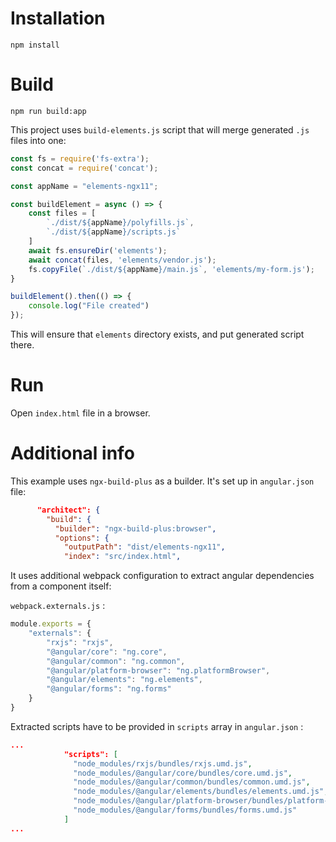 # Installation

`npm install`

# Build

`npm run build:app`

This project uses `build-elements.js` script that will merge generated `.js` files into one:

```js
const fs = require('fs-extra');
const concat = require('concat');

const appName = "elements-ngx11";

const buildElement = async () => {
    const files = [
        `./dist/${appName}/polyfills.js`, 
        `./dist/${appName}/scripts.js`
    ]
    await fs.ensureDir('elements');
    await concat(files, 'elements/vendor.js');
    fs.copyFile(`./dist/${appName}/main.js`, 'elements/my-form.js');
}

buildElement().then(() => {
    console.log("File created")
});
```

This will ensure that `elements` directory exists, and put generated script there.

# Run

Open `index.html` file in a browser.

# Additional info

This example uses `ngx-build-plus` as a builder. It's set up in `angular.json` file:

```json
      "architect": {
        "build": {
          "builder": "ngx-build-plus:browser",
          "options": {
            "outputPath": "dist/elements-ngx11",
            "index": "src/index.html",
```

It uses additional webpack configuration to extract angular dependencies from a component itself:

`webpack.externals.js` :

```js
module.exports = {
    "externals": {
        "rxjs": "rxjs",
        "@angular/core": "ng.core",
        "@angular/common": "ng.common",
        "@angular/platform-browser": "ng.platformBrowser",
        "@angular/elements": "ng.elements",
        "@angular/forms": "ng.forms"
    }
}
```

Extracted scripts have to be provided in `scripts` array in `angular.json` : 

```json
...
            "scripts": [
              "node_modules/rxjs/bundles/rxjs.umd.js",
              "node_modules/@angular/core/bundles/core.umd.js",
              "node_modules/@angular/common/bundles/common.umd.js",
              "node_modules/@angular/elements/bundles/elements.umd.js",
              "node_modules/@angular/platform-browser/bundles/platform-browser.umd.js",
              "node_modules/@angular/forms/bundles/forms.umd.js"
            ]
...
```
